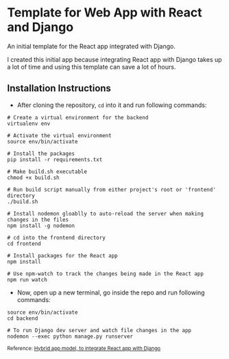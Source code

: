 # Template for Web App with React and Django

An initial template for the React app integrated with Django.

I created this initial app because integrating React app with Django takes up a lot of time and using this template can save a lot of hours.

## Installation Instructions

- After cloning the repository, `cd` into it and run following commands:

```
# Create a virtual environment for the backend
virtualenv env

# Activate the virtual environment
source env/bin/activate

# Install the packages
pip install -r requirements.txt

# Make build.sh executable 
chmod +x build.sh

# Run build script manually from either project's root or 'frontend' directory
./build.sh

# Install nodemon gloablly to auto-reload the server when making changes in the files
npm install -g nodemon

# cd into the frontend directory
cd frontend

# Install packages for the React app
npm install

# Use npm-watch to track the changes being made in the React app
npm run watch
```

- Now, open up a new terminal, go inside the repo and run following commands:

```
source env/bin/activate
cd backend

# To run Django dev server and watch file changes in the app
nodemon --exec python manage.py runserver
```


<sub>Reference: [Hybrid app model, to integrate React app with Django](https://fractalideas.com/blog/making-react-and-django-play-well-together-hybrid-app-model/)</sub>